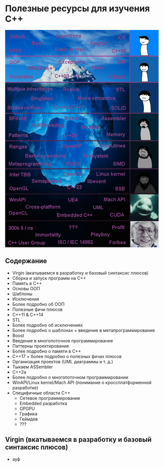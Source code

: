 # Полезные ресурсы для изучения C++

![roadmap_meme.png](https://github.com/CodingPenguinParty/kernel/blob/master/images/roadmap_meme.png)

## Содержание

- Virgin (вкатываемся в разработку и базовый синтаксис плюсов)
- Сборка и запуск программ на C++
- Память в C++
- Основы ООП
- Шаблоны
- Исключения
- Более подробно об ООП
- Полезные фичи плюсов
- C++11 & C++14
- STL
- Более подробно об исключениях
- Более подробно о шаблонах + введение в метапрограммирование
- Boost
- Введение в многопоточное программирование
- Паттерны проектирования
- Более подробно о памяти в C++
- C++17 + более подробно о полезных фичах плюсов
- Организация проектов (UML диаграммы и т. д.)
- Тыкаем ASSembler
- C++2a
- Более подробно о многопоточном программировании
- WinAPI/Linux kernel/Mach API (понимание о кроссплатформенной разработке)
- Специфичные области C++
  - Сетевое программирование
  - Embedded разработка
  - GPGPU
  - Графика
  - Геймдев
  - ???
  
## Virgin (вкатываемся в разработку и базовый синтаксис плюсов)

- ауф

